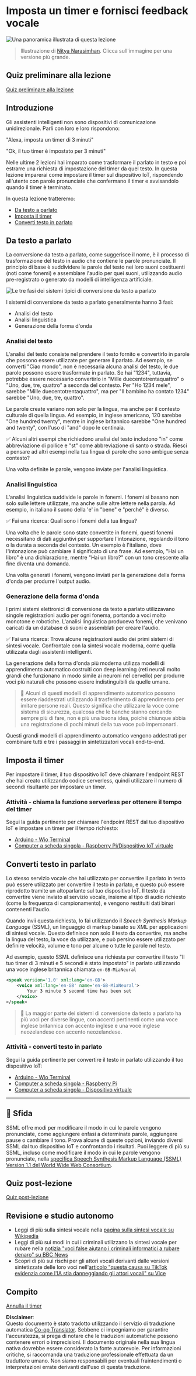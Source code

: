 <!--
CO_OP_TRANSLATOR_METADATA:
{
  "original_hash": "b73fe10ec6b580fba2affb6f6e0a5c4d",
  "translation_date": "2025-08-25T17:45:42+00:00",
  "source_file": "6-consumer/lessons/3-spoken-feedback/README.md",
  "language_code": "it"
}
-->
# Imposta un timer e fornisci feedback vocale

![Una panoramica illustrata di questa lezione](../../../../../translated_images/lesson-23.f38483e1d4df4828990d3f02d60e46c978b075d384ae7cb4f7bab738e107c850.it.jpg)

> Illustrazione di [Nitya Narasimhan](https://github.com/nitya). Clicca sull'immagine per una versione più grande.

## Quiz preliminare alla lezione

[Quiz preliminare alla lezione](https://black-meadow-040d15503.1.azurestaticapps.net/quiz/45)

## Introduzione

Gli assistenti intelligenti non sono dispositivi di comunicazione unidirezionale. Parli con loro e loro rispondono:

"Alexa, imposta un timer di 3 minuti"

"Ok, il tuo timer è impostato per 3 minuti"

Nelle ultime 2 lezioni hai imparato come trasformare il parlato in testo e poi estrarre una richiesta di impostazione del timer da quel testo. In questa lezione imparerai come impostare il timer sul dispositivo IoT, rispondendo all'utente con parole pronunciate che confermano il timer e avvisandolo quando il timer è terminato.

In questa lezione tratteremo:

* [Da testo a parlato](../../../../../6-consumer/lessons/3-spoken-feedback)
* [Imposta il timer](../../../../../6-consumer/lessons/3-spoken-feedback)
* [Converti testo in parlato](../../../../../6-consumer/lessons/3-spoken-feedback)

## Da testo a parlato

La conversione da testo a parlato, come suggerisce il nome, è il processo di trasformazione del testo in audio che contiene le parole pronunciate. Il principio di base è suddividere le parole del testo nei loro suoni costituenti (noti come fonemi) e assemblare l'audio per quei suoni, utilizzando audio pre-registrato o generato da modelli di intelligenza artificiale.

![Le tre fasi dei sistemi tipici di conversione da testo a parlato](../../../../../translated_images/tts-overview.193843cf3f5ee09f8b3371a9fdaeb0f116698a07ca69daaa77158da4800e5453.it.png)

I sistemi di conversione da testo a parlato generalmente hanno 3 fasi:

* Analisi del testo
* Analisi linguistica
* Generazione della forma d'onda

### Analisi del testo

L'analisi del testo consiste nel prendere il testo fornito e convertirlo in parole che possono essere utilizzate per generare il parlato. Ad esempio, se converti "Ciao mondo", non è necessaria alcuna analisi del testo, le due parole possono essere trasformate in parlato. Se hai "1234", tuttavia, potrebbe essere necessario convertirlo in "Mille duecentotrentaquattro" o "Uno, due, tre, quattro" a seconda del contesto. Per "Ho 1234 mele", sarebbe "Mille duecentotrentaquattro", ma per "Il bambino ha contato 1234" sarebbe "Uno, due, tre, quattro".

Le parole create variano non solo per la lingua, ma anche per il contesto culturale di quella lingua. Ad esempio, in inglese americano, 120 sarebbe "One hundred twenty", mentre in inglese britannico sarebbe "One hundred and twenty", con l'uso di "and" dopo le centinaia.

✅ Alcuni altri esempi che richiedono analisi del testo includono "in" come abbreviazione di pollice e "st" come abbreviazione di santo o strada. Riesci a pensare ad altri esempi nella tua lingua di parole che sono ambigue senza contesto?

Una volta definite le parole, vengono inviate per l'analisi linguistica.

### Analisi linguistica

L'analisi linguistica suddivide le parole in fonemi. I fonemi si basano non solo sulle lettere utilizzate, ma anche sulle altre lettere nella parola. Ad esempio, in italiano il suono della 'e' in "bene" e "perché" è diverso. 

✅ Fai una ricerca: Quali sono i fonemi della tua lingua?

Una volta che le parole sono state convertite in fonemi, questi fonemi necessitano di dati aggiuntivi per supportare l'intonazione, regolando il tono o la durata a seconda del contesto. Un esempio è l'italiano, dove l'intonazione può cambiare il significato di una frase. Ad esempio, "Hai un libro" è una dichiarazione, mentre "Hai un libro?" con un tono crescente alla fine diventa una domanda.

Una volta generati i fonemi, vengono inviati per la generazione della forma d'onda per produrre l'output audio.

### Generazione della forma d'onda

I primi sistemi elettronici di conversione da testo a parlato utilizzavano singole registrazioni audio per ogni fonema, portando a voci molto monotone e robotiche. L'analisi linguistica produceva fonemi, che venivano caricati da un database di suoni e assemblati per creare l'audio.

✅ Fai una ricerca: Trova alcune registrazioni audio dei primi sistemi di sintesi vocale. Confrontale con la sintesi vocale moderna, come quella utilizzata dagli assistenti intelligenti.

La generazione della forma d'onda più moderna utilizza modelli di apprendimento automatico costruiti con deep learning (reti neurali molto grandi che funzionano in modo simile ai neuroni nel cervello) per produrre voci più naturali che possono essere indistinguibili da quelle umane.

> 💁 Alcuni di questi modelli di apprendimento automatico possono essere riaddestrati utilizzando il trasferimento di apprendimento per imitare persone reali. Questo significa che utilizzare la voce come sistema di sicurezza, qualcosa che le banche stanno cercando sempre più di fare, non è più una buona idea, poiché chiunque abbia una registrazione di pochi minuti della tua voce può impersonarti.

Questi grandi modelli di apprendimento automatico vengono addestrati per combinare tutti e tre i passaggi in sintetizzatori vocali end-to-end.

## Imposta il timer

Per impostare il timer, il tuo dispositivo IoT deve chiamare l'endpoint REST che hai creato utilizzando codice serverless, quindi utilizzare il numero di secondi risultante per impostare un timer.

### Attività - chiama la funzione serverless per ottenere il tempo del timer

Segui la guida pertinente per chiamare l'endpoint REST dal tuo dispositivo IoT e impostare un timer per il tempo richiesto:

* [Arduino - Wio Terminal](wio-terminal-set-timer.md)
* [Computer a scheda singola - Raspberry Pi/Dispositivo IoT virtuale](single-board-computer-set-timer.md)

## Converti testo in parlato

Lo stesso servizio vocale che hai utilizzato per convertire il parlato in testo può essere utilizzato per convertire il testo in parlato, e questo può essere riprodotto tramite un altoparlante sul tuo dispositivo IoT. Il testo da convertire viene inviato al servizio vocale, insieme al tipo di audio richiesto (come la frequenza di campionamento), e vengono restituiti dati binari contenenti l'audio.

Quando invii questa richiesta, lo fai utilizzando il *Speech Synthesis Markup Language* (SSML), un linguaggio di markup basato su XML per applicazioni di sintesi vocale. Questo definisce non solo il testo da convertire, ma anche la lingua del testo, la voce da utilizzare, e può persino essere utilizzato per definire velocità, volume e tono per alcune o tutte le parole nel testo.

Ad esempio, questo SSML definisce una richiesta per convertire il testo "Il tuo timer di 3 minuti e 5 secondi è stato impostato" in parlato utilizzando una voce inglese britannica chiamata `en-GB-MiaNeural`

```xml
<speak version='1.0' xml:lang='en-GB'>
    <voice xml:lang='en-GB' name='en-GB-MiaNeural'>
        Your 3 minute 5 second time has been set
    </voice>
</speak>
```

> 💁 La maggior parte dei sistemi di conversione da testo a parlato ha più voci per diverse lingue, con accenti pertinenti come una voce inglese britannica con accento inglese e una voce inglese neozelandese con accento neozelandese.

### Attività - converti testo in parlato

Segui la guida pertinente per convertire il testo in parlato utilizzando il tuo dispositivo IoT:

* [Arduino - Wio Terminal](wio-terminal-text-to-speech.md)
* [Computer a scheda singola - Raspberry Pi](pi-text-to-speech.md)
* [Computer a scheda singola - Dispositivo virtuale](virtual-device-text-to-speech.md)

---

## 🚀 Sfida

SSML offre modi per modificare il modo in cui le parole vengono pronunciate, come aggiungere enfasi a determinate parole, aggiungere pause o cambiare il tono. Prova alcune di queste opzioni, inviando diversi SSML dal tuo dispositivo IoT e confrontando i risultati. Puoi leggere di più su SSML, incluso come modificare il modo in cui le parole vengono pronunciate, nella [specifica Speech Synthesis Markup Language (SSML) Version 1.1 del World Wide Web Consortium](https://www.w3.org/TR/speech-synthesis11/).

## Quiz post-lezione

[Quiz post-lezione](https://black-meadow-040d15503.1.azurestaticapps.net/quiz/46)

## Revisione e studio autonomo

* Leggi di più sulla sintesi vocale nella [pagina sulla sintesi vocale su Wikipedia](https://wikipedia.org/wiki/Speech_synthesis)
* Leggi di più sui modi in cui i criminali utilizzano la sintesi vocale per rubare nella [notizia "voci false aiutano i criminali informatici a rubare denaro" su BBC News](https://www.bbc.com/news/technology-48908736)
* Scopri di più sui rischi per gli attori vocali derivanti dalle versioni sintetizzate delle loro voci nell'[articolo "questa causa su TikTok evidenzia come l'IA stia danneggiando gli attori vocali" su Vice](https://www.vice.com/en/article/z3xqwj/this-tiktok-lawsuit-is-highlighting-how-ai-is-screwing-over-voice-actors)

## Compito

[Annulla il timer](assignment.md)

**Disclaimer**:  
Questo documento è stato tradotto utilizzando il servizio di traduzione automatica [Co-op Translator](https://github.com/Azure/co-op-translator). Sebbene ci impegniamo per garantire l'accuratezza, si prega di notare che le traduzioni automatiche possono contenere errori o imprecisioni. Il documento originale nella sua lingua nativa dovrebbe essere considerato la fonte autorevole. Per informazioni critiche, si raccomanda una traduzione professionale effettuata da un traduttore umano. Non siamo responsabili per eventuali fraintendimenti o interpretazioni errate derivanti dall'uso di questa traduzione.